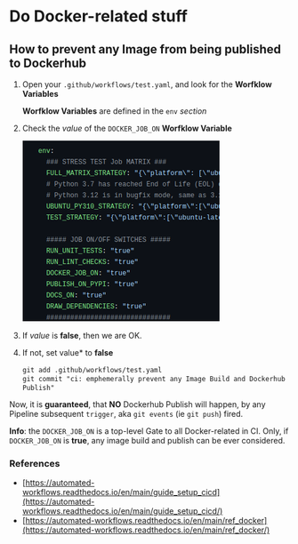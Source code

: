 # Do Docker-related stuff


## How to prevent any Image from being published to Dockerhub

1. Open your `.github/workflows/test.yaml`, and look for the **Worfklow Variables**
    
    **Worfklow Variables** are defined in the `env` *section*

2. Check the *value* of the `DOCKER_JOB_ON` **Worfklow Variable**
    
    [this is line is not rendered; markdown comment]: #

    ![Docker OFF](../assets/docker_off.png)

3. If *value* is **false**, then we are OK.
    
4. If not, set value* to **false**

    ```shell
    git add .github/workflows/test.yaml
    git commit "ci: emphemerally prevent any Image Build and Dockerhub Publish"
    ```

Now, it is **guaranteed**, that **NO** Dockerhub Publish will happen,
by any Pipeline subsequent `trigger`, aka `git events` (ie `git push`) fired.

**Info**: the `DOCKER_JOB_ON` is a top-level Gate to all Docker-related in CI.
Only, if `DOCKER_JOB_ON` is **true**, any image build and publish can be ever considered.


### References

- [https://automated-workflows.readthedocs.io/en/main/guide_setup_cicd](https://automated-workflows.readthedocs.io/en/main/guide_setup_cicd/)
- [https://automated-workflows.readthedocs.io/en/main/ref_docker](https://automated-workflows.readthedocs.io/en/main/ref_docker/)
